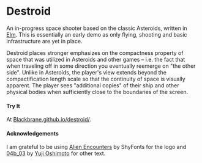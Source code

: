 # Destroid
An in-progress space shooter based on the classic Asteroids, written in [Elm](http://elm-lang.org/). This is essentially an early demo as only flying, shooting and basic infrastructure are yet in place.

Destroid places stronger emphasizes on the compactness property of space that was utilized in Asteroids and other games – i.e. the fact that when traveling off in some direction you eventually reemerge on "the other side". Unlike in Asteroids, the player's view extends beyond the compactification length scale so that the continuity of space is visually apparent. The player sees "additional copies" of their ship and other physical bodies when sufficiently close to the boundaries of the screen.

#### Try It

At [Blackbrane.github.io/destroid/](http://blackbrane.github.io/destroid/).

#### Acknowledgements 

I am grateful to be using [Alien Encounters](http://www.dafont.com/alien-encounters.font) by ShyFonts for the logo and [04b_03](http://www.dafont.com/04b-03.font) by [Yuji Oshimoto](http://www.04.jp.org/) for other text.
